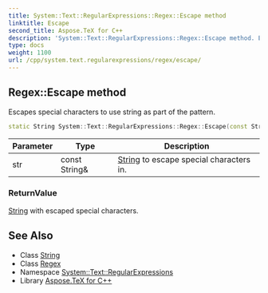 ```yaml
---
title: System::Text::RegularExpressions::Regex::Escape method
linktitle: Escape
second_title: Aspose.TeX for C++
description: 'System::Text::RegularExpressions::Regex::Escape method. Escapes special characters to use string as part of the pattern in C++.'
type: docs
weight: 1100
url: /cpp/system.text.regularexpressions/regex/escape/
---
```

## Regex::Escape method


Escapes special characters to use string as part of the pattern.

```cpp
static String System::Text::RegularExpressions::Regex::Escape(const String &str)
```


| Parameter | Type | Description |
| --- | --- | --- |
| str | const String\& | [String](../../../system/string/) to escape special characters in. |

### ReturnValue

[String](../../../system/string/) with escaped special characters.

## See Also

* Class [String](../../../system/string/)
* Class [Regex](../)
* Namespace [System::Text::RegularExpressions](../../)
* Library [Aspose.TeX for C++](../../../)
